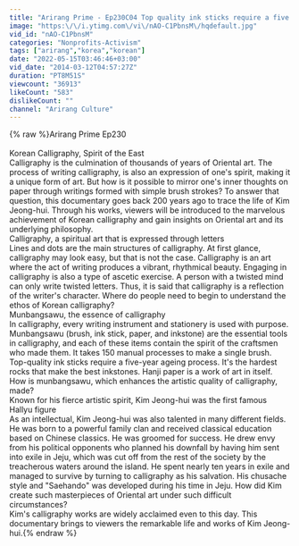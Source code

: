 ```yaml
---
title: "Arirang Prime - Ep230C04 Top quality ink sticks require a five year ageing process"
image: "https:\/\/i.ytimg.com\/vi\/nAO-C1PbnsM\/hqdefault.jpg"
vid_id: "nAO-C1PbnsM"
categories: "Nonprofits-Activism"
tags: ["arirang","korea","korean"]
date: "2022-05-15T03:46:46+03:00"
vid_date: "2014-03-12T04:57:27Z"
duration: "PT8M51S"
viewcount: "36913"
likeCount: "583"
dislikeCount: ""
channel: "Arirang Culture"
---
```

{% raw %}Arirang Prime Ep230<br /><br />Korean Calligraphy, Spirit of the East<br />Calligraphy is the culmination of thousands of years of Oriental art. The process of writing calligraphy, is also an expression of one's spirit, making it a unique form of art. But how is it possible to mirror one's inner thoughts on paper through writings formed with simple brush strokes? To answer that question, this documentary goes back 200 years ago to trace the life of Kim Jeong-hui. Through his works, viewers will be introduced to the marvelous achievement of Korean calligraphy and gain insights on Oriental art and its underlying philosophy. <br />Calligraphy, a spiritual art that is expressed through letters<br />Lines and dots are the main structures of calligraphy. At first glance, calligraphy may look easy, but that is not the case. Calligraphy is an art where the act of writing produces a vibrant, rhythmical beauty. Engaging in calligraphy is also a type of ascetic exercise. A person with a twisted mind can only write twisted letters. Thus, it is said that calligraphy is a reflection of the writer's character. Where do people need to begin to understand the ethos of Korean calligraphy? <br />Munbangsawu, the essence of calligraphy<br />In calligraphy, every writing instrument and stationery is used with purpose. Munbangsawu (brush, ink stick, paper, and inkstone) are the essential tools in calligraphy, and each of these items contain the spirit of the craftsmen who made them. It takes 150 manual processes to make a single brush. Top-quality ink sticks require a five-year ageing process. It's the hardest rocks that make the best inkstones. Hanji paper is a work of art in itself. How is munbangsawu, which enhances the artistic quality of calligraphy, made? <br />Known for his fierce artistic spirit, Kim Jeong-hui was the first famous Hallyu figure<br />As an intellectual, Kim Jeong-hui was also talented in many different fields. He was born to a powerful family clan and received classical education based on Chinese classics. He was groomed for success. He drew envy from his political opponents who planned his downfall by having him sent into exile in Jeju, which was cut off from the rest of the society by the treacherous waters around the island. He spent nearly ten years in exile and managed to survive by turning to calligraphy as his salvation. His chusache style and &quot;Saehando&quot; was developed during his time in Jeju. How did Kim create such masterpieces of Oriental art under such difficult circumstances? <br />Kim's calligraphy works are widely acclaimed even to this day. This documentary brings to viewers the remarkable life and works of Kim Jeong-hui.{% endraw %}
